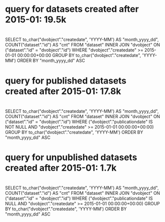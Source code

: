 
# query for datasets created after 2015-01: 19.5k
#
SELECT to_char("dvobject"."createdate", 'YYYY-MM') AS "month_yyyy_dd", COUNT("dataset"."id") AS "cnt" FROM "dataset" INNER JOIN "dvobject" ON ("dataset"."id" = "dvobject"."id") WHERE "dvobject"."createdate" >= 2015-01-01 00:00:00+00:00 GROUP BY to_char("dvobject"."createdate", 'YYYY-MM') ORDER BY "month_yyyy_dd" ASC

# query for published datasets created after 2015-01: 17.8k
#
SELECT to_char("dvobject"."createdate", 'YYYY-MM') AS "month_yyyy_dd", COUNT("dataset"."id") AS "cnt" FROM "dataset" INNER JOIN "dvobject" ON ("dataset"."id" = "dvobject"."id") WHERE ("dvobject"."publicationdate" IS NOT NULL AND "dvobject"."createdate" >= 2015-01-01 00:00:00+00:00) GROUP BY to_char("dvobject"."createdate", 'YYYY-MM') ORDER BY "month_yyyy_dd" ASC

# query for unpublished datasets created after 2015-01: 1.7k
#
SELECT to_char("dvobject"."createdate", 'YYYY-MM') AS "month_yyyy_dd", COUNT("dataset"."id") AS "cnt" FROM "dataset" INNER JOIN "dvobject" ON ("dataset"."id" = "dvobject"."id") WHERE ("dvobject"."publicationdate" IS NULL AND "dvobject"."createdate" >= 2015-01-01 00:00:00+00:00) GROUP BY to_char("dvobject"."createdate", 'YYYY-MM') ORDER BY "month_yyyy_dd" ASC
